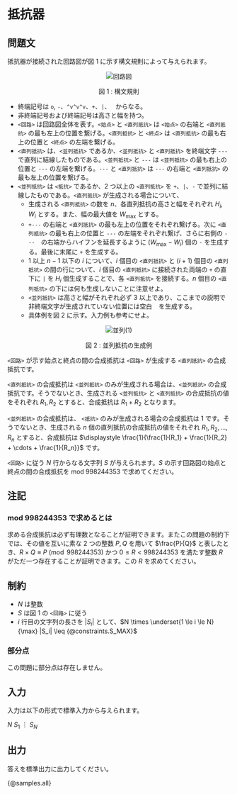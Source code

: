 # 抵抗器

## 問題文

抵抗器が接続された回路図が図 1 に示す構文規則によって与えられます。

<div align="center">

![回路図](https://hackmd.io/_uploads/SJCL7xo5ke.png)

図 1 : 構文規則

</div>

- 終端記号は `o`, `-`、`^v^v^v`、`+`、`|`、` ` からなる。
- 非終端記号および終端記号は高さと幅を持つ。
- `<回路>` は回路図全体を表す。`<始点>` と `<直列抵抗>` は `<始点>` の右端と `<直列抵抗>` の最も左上の位置を繋げる。`<直列抵抗>` と `<終点>` は `<直列抵抗>` の最も右上の位置と `<終点>` の左端を繋げる。
- `<直列抵抗>` は、`<並列抵抗>` であるか、`<並列抵抗>` と `<直列抵抗>` を終端文字 `---` で直列に結線したものである。`<並列抵抗>` と `---` は `<並列抵抗>` の最も右上の位置と `---` の左端を繋げる。`---` と `<直列抵抗>` は `---` の右端と `<直列抵抗>` の最も左上の位置を繋げる。
- `<並列抵抗>` は `<抵抗>` であるか、$2$ つ以上の `<直列抵抗>` を `+`、`|`、`-` で並列に結線したものである。`<直列抵抗>` が生成される場合について、
   - 生成される `<直列抵抗>` の数を $n$、各直列抵抗の高さと幅をそれぞれ $H_i, W_i$ とする。また、幅の最大値を $W_\mathrm{max}$ とする。
   - `+---` の右端と `<直列抵抗>` の最も左上の位置をそれぞれ繋げる。次に `<直列抵抗>` の最も右上の位置と `---` の左端をそれぞれ繋げ、さらに右側の `---`　の右端からハイフンを延長するように $(W_\mathrm{max} - W_i)$ 個の `-` を生成する。最後に末尾に `+` を生成する。
   - $1$ 以上 $n - 1$ 以下の $i$ について、$i$ 個目の `<直列抵抗>` と $(i + 1)$ 個目の `<直列抵抗>` の間の行について、$i$ 個目の `<直列抵抗>` に接続された両端の `+` の直下に `|` を $H_i$ 個生成することで、各 `<直列抵抗>` を接続する。$n$ 個目の `<直列抵抗>` の下には何も生成しないことに注意せよ。
   - `<並列抵抗>` は高さと幅がそれぞれ必ず $3$ 以上であり、ここまでの説明で非終端文字が生成されていない位置には空白 ` ` を生成する。
   - 具体例を図 2 に示す。入力例も参考にせよ。

<div align="center">

![並列(1)](https://hackmd.io/_uploads/B1AUmeoqyl.png)

図 2 : 並列抵抗の生成例

</div>

`<回路>` が示す始点と終点の間の合成抵抗は `<回路>` が生成する `<直列抵抗>` の合成抵抗です。

`<直列抵抗>` の合成抵抗は `<並列抵抗>` のみが生成される場合は、`<並列抵抗>` の合成抵抗です。そうでないとき、生成される `<並列抵抗>` と `<直列抵抗>` の合成抵抗の値をそれぞれ $R_1, R_2$ とすると、合成抵抗は $R_1 + R_2$ となります。

`<並列抵抗>` の合成抵抗は、 `<抵抗>` のみが生成される場合の合成抵抗は $1$ です。そうでないとき、生成される $n$ 個の直列抵抗の合成抵抗の値をそれぞれ $R_1, R_2, \dots, R_n$ とすると、合成抵抗は $\displaystyle \frac{1}{\frac{1}{R_1} + \frac{1}{R_2} + \cdots + \frac{1}{R_n}}$ です。


`<回路>` に従う $N$ 行からなる文字列 $S$ が与えられます。$S$ の示す回路図の始点と終点の間の合成抵抗を $\mathrm{mod}\ 998244353$ で求めてください。

## 注記

### $\mathrm{mod}\ 998244353$ で求めるとは

求める合成抵抗は必ず有理数となることが証明できます。またこの問題の制約下では、その値を互いに素な $2$ つの整数 $P, Q$ を用いて $\frac{P}{Q}$ と表したとき、$R \times Q \equiv P \pmod{998244353}$ かつ $0 \leq R < 998244353$ を満たす整数 $R$ がただ一つ存在することが証明できます。この $R$ を求めてください。


## 制約

- $N$ は整数
- $S$ は図 1 の `<回路>` に従う
- $i$ 行目の文字列の長さを $|S_i|$ として、$N \times \underset{1 \le i \le N}{\max} |S_i| \leq {@constraints.S_MAX}$

### 部分点

この問題に部分点は存在しません。

## 入力

入力は以下の形式で標準入力から与えられます。

<div class="code-math">

$N$
$S_1$
$\vdots$
$S_N$
    
</div>

## 出力

答えを標準出力に出力してください。

{@samples.all}
